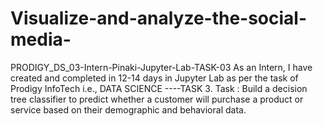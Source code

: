 # Visualize-and-analyze-the-social-media-
PRODIGY_DS_03-Intern-Pinaki-Jupyter-Lab-TASK-03 As an Intern, I have created and completed in 12-14 days in Jupyter Lab as per the task of Prodigy InfoTech i.e., DATA SCIENCE ----TASK 3.  Task : Build a decision tree classifier to predict whether a customer will purchase a product or service based on their demographic and behavioral data. 
